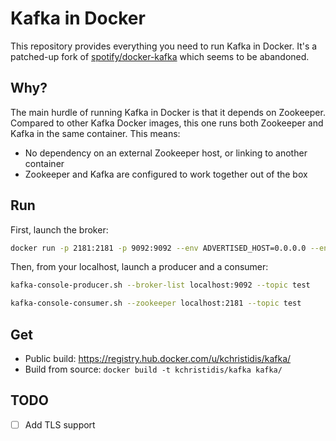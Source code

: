 # Kafka in Docker

This repository provides everything you need to run Kafka in Docker. It's a
patched-up fork of
[spotify/docker-kafka](https://github.com/spotify/docker-kafka) which seems to
be abandoned.

## Why?

The main hurdle of running Kafka in Docker is that it depends on Zookeeper.
Compared to other Kafka Docker images, this one runs both Zookeeper and Kafka
in the same container. This means:

* No dependency on an external Zookeeper host, or linking to another container
* Zookeeper and Kafka are configured to work together out of the box

## Run

First, launch the broker:

```bash
docker run -p 2181:2181 -p 9092:9092 --env ADVERTISED_HOST=0.0.0.0 --env ADVERTISED_PORT=9092 kchristidis/kafka
```

Then, from your localhost, launch a producer and a consumer:

```bash
kafka-console-producer.sh --broker-list localhost:9092 --topic test
```

```bash
kafka-console-consumer.sh --zookeeper localhost:2181 --topic test
```

## Get

* Public build: https://registry.hub.docker.com/u/kchristidis/kafka/
* Build from source: `docker build -t kchristidis/kafka kafka/`

## TODO

- [ ] Add TLS support
